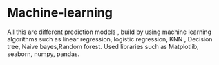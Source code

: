 # Machine-learning
All this are different prediction models , build by using machine learning algorithms such as linear regression, logistic regression, KNN , Decision tree, Naive bayes,Random forest. Used libraries such as Matplotlib, seaborn, numpy, pandas.







